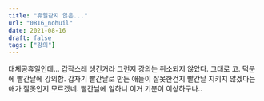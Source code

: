 ```yaml
---
title: "휴일같지 않은..."
url: "0816_nohuil"
date: 2021-08-16
draft: false
tags: ["강의"]
---
```

대체공휴일인데... 갑작스레 생긴거라 그런지 강의는 취소되지 않았다. 그대로 고. 덕분에 빨간날에 강의함. 갑자기 빨간날로 만든 애들이 잘못한건지 빨간날 지키지 않겠다는 애가 잘못인지 모르겠네. 빨간날에 일하니 이거 기분이 이상하구나..
